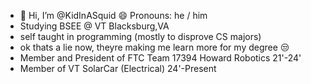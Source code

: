 - 👋 Hi, I’m @KidInASquid   😄 Pronouns: he / him
- Studying BSEE @ VT Blacksburg,VA
- self taught in programming (mostly to disprove CS majors)
- ok thats a lie now, theyre making me learn more for my degree 😒
- Member and President of FTC Team 17394 Howard Robotics 21'-24'
- Member of VT SolarCar (Electrical) 24'-Present
<!---
KidInASquid/KidInASquid is a ✨ special ✨ repository because its `README.md` (this file) appears on your GitHub profile.
You can click the Preview link to take a look at your changes.
--->
